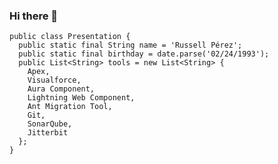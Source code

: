 ### Hi there 👋
```apex
public class Presentation {
  public static final String name = 'Russell Pérez';
  public static final birthday = date.parse('02/24/1993');
  public List<String> tools = new List<String> {
    Apex,
    Visualforce,
    Aura Component,
    Lightning Web Component,
    Ant Migration Tool,
    Git,
    SonarQube,
    Jitterbit
  };
}
```

<!--
**Kaatelars/Kaatelars** is a ✨ _special_ ✨ repository because its `README.md` (this file) appears on your GitHub profile.

Here are some ideas to get you started:

- 🔭 I’m currently working on ...
- 🌱 I’m currently learning ...
- 👯 I’m looking to collaborate on ...
- 🤔 I’m looking for help with ...
- 💬 Ask me about ...
- 📫 How to reach me: ...
- 😄 Pronouns: ...
- ⚡ Fun fact: ...
-->
